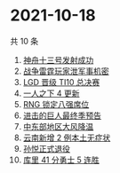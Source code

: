# 2021-10-18

共 10 条

<!-- BEGIN -->
<!-- 最后更新时间 Mon Oct 18 2021 00:08:29 GMT+0800 (China Standard Time) -->

1. [神舟十三号发射成功](https://www.zhihu.com/search?q=神舟十三号)
1. [战争雷霆玩家泄军事机密](https://www.zhihu.com/search?q=战争雷霆)
1. [LGD 晋级 TI10 总决赛](https://www.zhihu.com/search?q=LGD)
1. [一人之下 4 更新](https://www.zhihu.com/search?q=一人之下4)
1. [RNG 锁定八强席位](https://www.zhihu.com/search?q=RNG)
1. [进击的巨人最终季预告](https://www.zhihu.com/search?q=进击的巨人)
1. [中东部地区大风降温](https://www.zhihu.com/search?q=降温)
1. [云南新增 2 例本土无症状](https://www.zhihu.com/search?q=云南疫情)
1. [孙悦正式退役](https://www.zhihu.com/search?q=孙悦)
1. [库里 41 分勇士 5 连胜](https://www.zhihu.com/search?q=库里)

<!-- END -->

